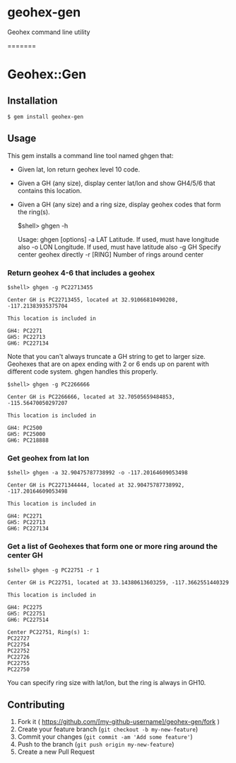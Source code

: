 geohex-gen
==========

Geohex command line utility

=======
# Geohex::Gen

## Installation

    $ gem install geohex-gen

## Usage

This gem installs a command line tool named ghgen that:
 
* Given lat, lon return geohex level 10 code.
* Given a GH (any size), display center lat/lon and show GH4/5/6 that contains this location.
* Given a GH (any size) and a ring size, display geohex codes that form the ring(s). 

    $shell> ghgen -h
    
    Usage: ghgen [options]
        -a LAT                           Latitude. If used, must have longitude also
        -o LON                           Longitude. If used, must have latitude also
        -g GH                            Specify center geohex directly
        -r [RING]                        Number of rings around center


### Return geohex 4-6 that includes a geohex

    $shell> ghgen -g PC22713455
    
    Center GH is PC22713455, located at 32.91066810490208, -117.21383935375704
    
    This location is included in
    
    GH4: PC2271
    GH5: PC22713
    GH6: PC227134
    
Note that you can't always truncate a GH string to get to larger size.  
Geohexes that are on apex ending with 2 or 6 ends up on parent with different code system. ghgen handles this properly.

    $shell> ghgen -g PC2266666

    Center GH is PC2266666, located at 32.70505659484853, -115.56470050297207
    
    This location is included in
    
    GH4: PC2500
    GH5: PC25000
    GH6: PC218888


### Get geohex from lat lon

    $shell> ghgen -a 32.90475787738992 -o -117.20164609053498

    Center GH is PC2271344444, located at 32.90475787738992, -117.20164609053498
    
    This location is included in
    
    GH4: PC2271
    GH5: PC22713
    GH6: PC227134


### Get a list of Geohexes that form one or more ring around the center GH

    $shell> ghgen -g PC22751 -r 1
    
    Center GH is PC22751, located at 33.14380613603259, -117.3662551440329
    
    This location is included in
    
    GH4: PC2275
    GH5: PC22751
    GH6: PC227514
    
    Center PC22751, Ring(s) 1:
    PC22727
    PC22754
    PC22752
    PC22726
    PC22755
    PC22750

You can specify ring size with lat/lon, but the ring is always in GH10.


## Contributing

1. Fork it ( https://github.com/[my-github-username]/geohex-gen/fork )
2. Create your feature branch (`git checkout -b my-new-feature`)
3. Commit your changes (`git commit -am 'Add some feature'`)
4. Push to the branch (`git push origin my-new-feature`)
5. Create a new Pull Request
